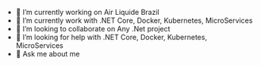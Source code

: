 

- 🔭 I’m currently working on Air Liquide Brazil
- 🌱 I’m currently work with .NET Core, Docker, Kubernetes, MicroServices 
- 👯 I’m looking to collaborate on Any .Net project
- 🤔 I’m looking for help with .NET Core, Docker, Kubernetes, MicroServices 
- 💬 Ask me about me



